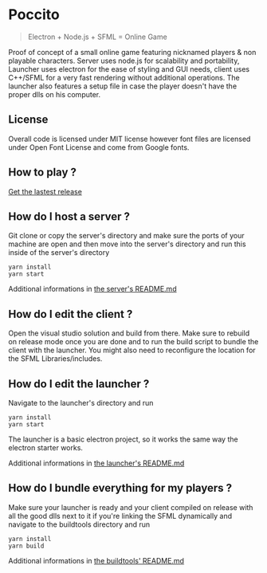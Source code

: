 # Poccito
> Electron + Node.js + SFML = Online Game

Proof of concept of a small online game featuring nicknamed players & non playable characters. Server uses node.js for scalability and portability, Launcher uses electron for the ease of styling and GUI needs, client uses C++/SFML for a very fast rendering without additional operations. The launcher also features a setup file in case the player doesn't have the proper dlls on his computer.

## License
Overall code is licensed under MIT license however font files are licensed under Open Font License and come from Google fonts.

## How to play ?
[Get the lastest release](https://github.com/Tym17/Poccito/releases)

## How do I host a server ?
Git clone or copy the server's directory and make sure the ports of your machine are open and then move into the server's directory and run this inside of the server's directory
```
yarn install
yarn start
```

Additional informations in [the server's README.md](https://github.com/Tym17/Poccito/blob/master/server/README.md)

## How do I edit the client ?
Open the visual studio solution and build from there. Make sure to rebuild on release mode once you are done and to run the build script to bundle the client with the launcher. You might also need to reconfigure the location for the SFML Libraries/includes.

## How do I edit the launcher ?
Navigate to the launcher's directory and run
```
yarn install
yarn start
```

The launcher is a basic electron project, so it works the same way the electron starter works.

Additional informations in [the launcher's README.md](https://github.com/Tym17/Poccito/blob/master/launcher/README.md)

## How do I bundle everything for my players ?
Make sure your launcher is ready and your client compiled on release with all the good dlls next to it if you're linking the SFML dynamically and navigate to the buildtools directory and run
```
yarn install
yarn build
```

Additional informations in [the buildtools' README.md](https://github.com/Tym17/Poccito/blob/master/buildtools/README.md)
